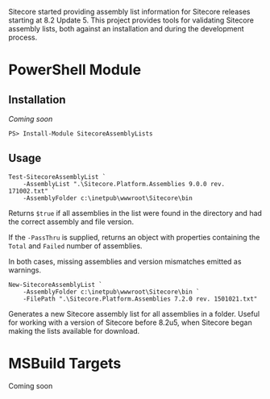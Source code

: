 Sitecore started providing assembly list information for Sitecore releases starting at 8.2 Update 5. This project provides tools for validating Sitecore assembly lists, both against an installation and during the development process.

# PowerShell Module

## Installation

_Coming soon_

```
PS> Install-Module SitecoreAssemblyLists
```

## Usage

```
Test-SitecoreAssemblyList `
    -AssemblyList ".\Sitecore.Platform.Assemblies 9.0.0 rev. 171002.txt" `
    -AssemblyFolder c:\inetpub\wwwroot\Sitecore\bin
```

Returns `$true` if all assemblies in the list were found in the directory and had the correct assembly and file version.

If the `-PassThru` is supplied, returns an object with properties containing the `Total` and `Failed` number of assemblies.

In both cases, missing assemblies and version mismatches emitted as warnings.

```
New-SitecoreAssemblyList `
    -AssemblyFolder c:\inetpub\wwwroot\Sitecore\bin `
    -FilePath ".\Sitecore.Platform.Assemblies 7.2.0 rev. 1501021.txt"
```

Generates a new Sitecore assembly list for all assemblies in a folder. Useful for working with a version of Sitecore before 8.2u5, when Sitecore began making the lists available for download.

# MSBuild Targets

Coming soon